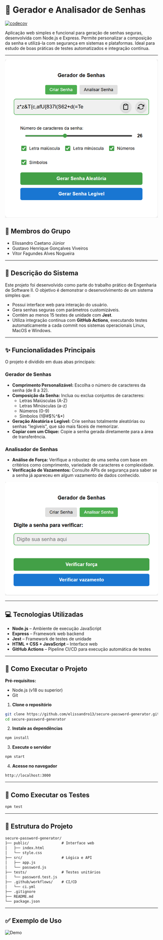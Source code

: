 # 🔐 Gerador e Analisador de Senhas
[![codecov](https://codecov.io/gh/elissandro13/secure-password-generator/graph/badge.svg?token=PT0TN4Q45L)](https://codecov.io/gh/elissandro13/secure-password-generator)

Aplicação web simples e funcional para geração de senhas seguras, desenvolvida com Node.js e Express. Permite personalizar a composição da senha e utilizá-la com segurança em sistemas e plataformas. Ideal para estudo de boas práticas de testes automatizados e integração contínua.

---
![Tela de Geração de Senha](./images/GeradordeSenhas.png)

## 👥 Membros do Grupo

- Elissandro Caetano Júnior
- Gustavo Henrique Gonçalves Viveiros
- Vitor Fagundes Alves Nogueira

---

## 🧠 Descrição do Sistema

Este projeto foi desenvolvido como parte do trabalho prático de Engenharia de Software II. O objetivo é demonstrar o desenvolvimento de um sistema simples que:

- Possui interface web para interação do usuário.
- Gera senhas seguras com parâmetros customizáveis.
- Contém ao menos 15 testes de unidade com **Jest**.
- Utiliza integração contínua com **GitHub Actions**, executando testes automaticamente a cada commit nos sistemas operacionais Linux, MacOS e Windows.

---

## ✨ Funcionalidades Principais

O projeto é dividido em duas abas principais:

### Gerador de Senhas
* **Comprimento Personalizável:** Escolha o número de caracteres da senha (de 8 a 32).
* **Composição da Senha:** Inclua ou exclua conjuntos de caracteres:
    * Letras Maiúsculas (A-Z)
    * Letras Minúsculas (a-z)
    * Números (0-9)
    * Símbolos (!@#$%^&*)
* **Geração Aleatória e Legível:** Crie senhas totalmente aleatórias ou senhas "legíveis", que são mais fáceis de memorizar.
* **Copiar com um Clique:** Copie a senha gerada diretamente para a área de transferência.

### Analisador de Senhas
* **Análise de Força:** Verifique a robustez de uma senha com base em critérios como comprimento, variedade de caracteres e complexidade.
* **Verificação de Vazamentos:** Consulte APIs de segurança para saber se a senha já apareceu em algum vazamento de dados conhecido.

![Tela de Análise de Senha](./images/AnalisarSenha.png)

---

## 💻 Tecnologias Utilizadas

- **Node.js** – Ambiente de execução JavaScript
- **Express** – Framework web backend
- **Jest** – Framework de testes de unidade
- **HTML + CSS + JavaScript** – Interface web
- **GitHub Actions** – Pipeline CI/CD para execução automática de testes

---

## 🚀 Como Executar o Projeto

**Pré-requisitos:**
* Node.js (v18 ou superior)
* Git

1. **Clone o repositório**

```bash
git clone https://github.com/elissandro13/secure-password-generator.git
cd secure-password-generator
```

2. **Instale as dependências**

```bash
npm install
```

3. **Execute o servidor**

```bash
npm start
```

4. **Acesse no navegador**

```
http://localhost:3000
```

---

## 🧪 Como Executar os Testes

```bash
npm test
```

---

## 📂 Estrutura do Projeto

```
secure-password-generator/
├── public/               # Interface web
│   ├── index.html
│   └── style.css
├── src/                  # Lógica e API
│   ├── app.js
│   └── password.js
├── tests/                # Testes unitários
│   └── password.test.js
├── .github/workflows/    # CI/CD
│   └── ci.yml
├── .gitignore
├── README.md
└── package.json
```

---

## ✅ Exemplo de Uso

![Demo](https://via.placeholder.com/600x300?text=Secure+Password+Generator+Demo)
